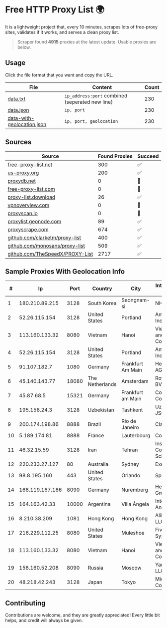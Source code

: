 
# Free HTTP Proxy List 🌍

It is a lightweight project that, every 10 minutes, scrapes lots of free-proxy sites, validates if it works, and serves a clean proxy list.


> Scraper found **4915** proxies at the latest update. Usable proxies are below.

## Usage

Click the file format that you want and copy the URL.


|File|Content|Count|
|----|-------|-----|
|[data.txt](https://raw.githubusercontent.com/themiralay/Proxy-List-World/master/data.txt)|`ip_address:port` combined (seperated new line)|230|
|[data.json](https://raw.githubusercontent.com/themiralay/Proxy-List-World/master/data.json)|`ip, port`|230|
|[data-with-geolocation.json](https://raw.githubusercontent.com/themiralay/Proxy-List-World/master/data-with-geolocation.json)|`ip, port, geolocation`|230|

## Sources

|Source|Found Proxies|Succeed|
|------|-------------|-------|
|[free-proxy-list.net](https://free-proxy-list.net)|300|✅|
|[us-proxy.org](https://www.us-proxy.org)|200|✅|
|[proxydb.net](http://proxydb.net)|0|🚫|
|[free-proxy-list.com](https://free-proxy-list.com/?page=&port=&type%5B%5D=http&type%5B%5D=https&up_time=0&search=Search)|0|🚫|
|[proxy-list.download](https://www.proxy-list.download/HTTP)|26|✅|
|[vpnoverview.com](https://vpnoverview.com/privacy/anonymous-browsing/free-proxy-servers)|0|🚫|
|[proxyscan.io](https://www.proxyscan.io)|0|🚫|
|[proxylist.geonode.com](https://proxylist.geonode.com/api/proxy-list?limit=300&page=1&sort_by=lastChecked&sort_type=desc&protocols=http,https)|89|✅|
|[proxyscrape.com](https://api.proxyscrape.com/v2/?request=displayproxies&protocol=http&timeout=10000&country=all&ssl=all&anonymity=all)|674|✅|
|[github.com/clarketm/proxy-list](https://raw.githubusercontent.com/clarketm/proxy-list/master/proxy-list-raw.txt)|400|✅|
|[github.com/monosans/proxy-list](https://raw.githubusercontent.com/monosans/proxy-list/main/proxies/http.txt)|509|✅|
|[github.com/TheSpeedX/PROXY-List](https://raw.githubusercontent.com/TheSpeedX/PROXY-List/master/http.txt)|2717|✅|


## Sample Proxies With Geolocation Info

|#|Ip|Port|Country|City|Internet Service Provider|
|-|--|----|-------|----|-------------------------|
|1|180.210.89.215|3128|South Korea|Seongnam-si|NHNCLOUD|
|2|52.26.115.154|3128|United States|Portland|Amazon.com, Inc.|
|3|113.160.133.32|8080|Vietnam|Hanoi|VietNam Post and Telecom Corporation|
|4|52.26.115.154|3128|United States|Portland|Amazon.com, Inc.|
|5|91.107.182.7|1080|Germany|Frankfurt Am Main|Hetzner Online AG|
|6|45.140.143.77|18080|The Netherlands|Amsterdam|RoyaleHosting BV|
|7|45.87.68.5|15321|Germany|Frankfurt am Main|Cogent Communications|
|8|195.158.24.3|3128|Uzbekistan|Tashkent|Uzbektelecom JSC|
|9|200.174.198.86|8888|Brazil|Rio de Janeiro|Claro S.A|
|10|5.189.174.81|8888|France|Lauterbourg|Contabo GmbH|
|11|46.32.15.59|3128|Iran|Tehran|Institute Cognitive Science Studies|
|12|220.233.27.127|80|Australia|Sydney|Exetel Pty Ltd|
|13|98.8.195.160|443|United States|Orlando|Spectrum|
|14|168.119.167.186|8090|Germany|Nuremberg|Hetzner Online GmbH|
|15|164.163.42.33|10000|Argentina|Villa Ángela|Interret Villa Angela SRL|
|16|8.210.38.209|1081|Hong Kong|Hong Kong|Alibaba.com LLC|
|17|216.229.112.25|8080|United States|Muleshoe|Five Area Systems, LLC|
|18|113.160.133.32|8080|Vietnam|Hanoi|VietNam Post and Telecom Corporation|
|19|158.160.52.208|8090|Russia|Moscow|Yandex.Cloud LLC|
|20|48.218.42.243|3128|Japan|Tokyo|Microsoft Corporation|



## Contributing

Contributions are welcome, and they are greatly appreciated! Every
little bit helps, and credit will always be given.

